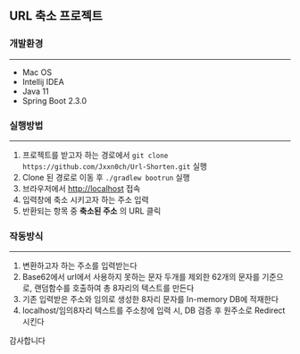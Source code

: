 ## URL 축소 프로젝트



### 개발환경

-----

- Mac OS
- Intellij IDEA
- Java 11
- Spring Boot 2.3.0

### 실행방법

-----

1. 프로젝트를 받고자 하는 경로에서 `git clone https://github.com/Jxxn0ch/Url-Shorten.git` 실행
2. Clone 된 경로로 이동 후 `./gradlew bootrun` 실행
3. 브라우저에서 <http://localhost> 접속
4. 입력창에 축소 시키고자 하는 주소 입력
5. 반환되는 항목 중 **축소된 주소** 의 URL 클릭

### 작동방식

-----

1. 변환하고자 하는 주소를 입력받는다
2. Base62에서 url에서 사용하지 못하는 문자 두개를 제외한 62개의 문자를 기준으로, 랜덤함수를 호출하여 총 8자리의 텍스트를 만든다
3. 기존 입력받은 주소와 임의로 생성한 8자리 문자를 In-memory DB에 적재한다
4. localhost/임의8자리 텍스트를 주소창에 입력 시, DB 검증 후 원주소로 Redirect 시킨다

감사합니다



